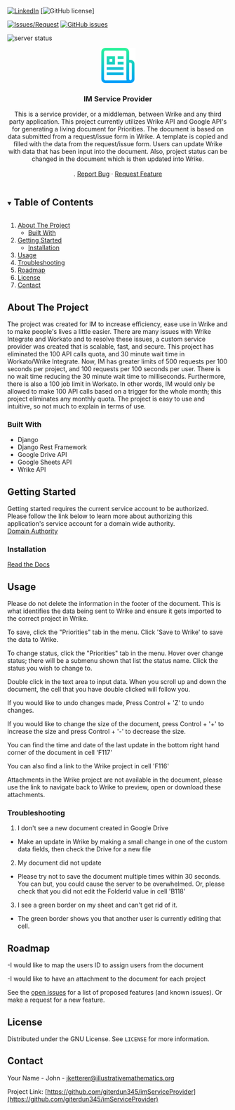 [![LinkedIn][linkedin-shield]][linkedin-url]
[![GitHub license](https://img.shields.io/github/license/Naereen/StrapDown.js.svg)]

[![Issues/Request][issues-shield]][issues-url]
[![GitHub issues](https://badgen.net/github/issues/Naereen/Strapdown.js/)](https://GitHub.com/giterdun345/imServiceProvider/issues/)

<img src="https://heroku-status-badges.herokuapp.com/immense-plains-50482" alt="server status">

<!-- PROJECT LOGO -->
<br />
<p align="center">
  <a href="https://github.com/giterdun345/imServiceProvider">
    <img src="logo.png" alt="Logo" width="80" height="80">
  </a>

  <h3 align="center">IM Service Provider</h3>

  <p align="center">
    This is a service provider, or a middleman, between Wrike and any third party application.
    This project currently utilizes Wrike API and Google API's for generating a living document for Priorities. The document is based on data submitted from a request/issue form in Wrike. A template is copied and filled with the data from the request/issue form. Users can update Wrike with data that has been input into the document. Also, project status can 
    be changed in the document which is then updated into Wrike. 
    <br />
    <!-- <a href="https://github.com/giterdun345/imServiceProvider"><strong>Explore the docs »</strong></a> -->
    <br />
    <!-- <a href="https://github.com/giterdun345/imServiceProvider">View Demo</a> -->
    .
    <a href="https://github.com/giterdun345/imServiceProvider/issues">Report Bug</a>
    ·
    <a href="https://github.com/giterdun345/imServiceProvider/issues">Request Feature</a>
  </p>
</p>



<!-- TABLE OF CONTENTS -->
<details open="open">
  <summary><h2 style="display: inline-block">Table of Contents</h2></summary>
  <ol>
    <li>
      <a href="#about-the-project">About The Project</a>
      <ul>
        <li><a href="#built-with">Built With</a></li>
      </ul>
    </li>
    <li>
      <a href="#getting-started">Getting Started</a>
      <ul>
        <li><a href="#installation">Installation</a></li>
      </ul>
    </li>
    <li><a href="#usage">Usage</a></li>
    <li><a href="#troubleshooting">Troubleshooting</a></li>
    <li><a href="#roadmap">Roadmap</a></li>
    <li><a href="#license">License</a></li>
    <li><a href="#contact">Contact</a></li>
  </ol>
</details>



<!-- ABOUT THE PROJECT -->
## About The Project
The project was created for IM to increase efficiency, ease use in Wrike and to make people's lives a little easier.
There are many issues with Wrike Integrate and Workato and to resolve these issues, a custom service provider was created
that is scalable, fast, and secure. This project has eliminated the 100 API calls quota, and 30 minute wait time in Workato/Wrike Integrate. Now, IM has greater limits of 500 requests per 100 seconds per project, and 100 requests per 100 seconds per user. There is no wait time reducing the 30 minute wait time to milliseconds. Furthermore, there is also a 100 job limit in Workato. In other words, IM would only be allowed to make 100 API calls based on a trigger for the whole month; this project eliminates any monthly quota.
The project is easy to use and intuitive, so not much to explain in terms of use. 

### Built With

* Django
* Django Rest Framework
* Google Drive API
* Google Sheets API
* Wrike API

<!-- GETTING STARTED -->
## Getting Started
Getting started requires the current service account to be authorized. Please follow the link below to learn more about authorizing this application's service account for a domain wide authority.
<br/>
<a href="https://developers.google.com/identity/protocols/oauth2/service-account/#delegatingauthority">Domain Authority<a>
<br/>

### Installation
<a href="https://developers.google.com/apps-script/add-ons/how-tos/publish-add-on-overview">Read the Docs</a>


<!-- USAGE EXAMPLES -->
## Usage
Please do not delete the information in the footer of the document. This is what identifies the data being sent to Wrike and ensure it gets imported to the correct project in Wrike.

To save, click the "Priorities" tab in the menu. Click 'Save to Wrike' to save the data to Wrike.

To change status, click the "Priorities" tab in the menu. Hover over change status; there will be a submenu shown that list the status name. Click the status you wish to change to.

Double click in the text area to input data. When you scroll up and down the document, the cell that you have double clicked will follow you.

If you would like to undo changes made, Press Control + 'Z' to undo changes. 

If you would like to change the size of the document, press Control + '+' to increase the size and press Control + '-' to decrease the size.

You can find the time and date of the last update in the bottom right hand corner of the document in cell 'F117'

You can also find a link to the Wrike project in cell 'F116'

Attachments in the Wrike project are not available in the document, please use the link to navigate back to Wrike to preview, open or download these attachments.

### Troubleshooting
1. I don't see a new document created in Google Drive
  - Make an update in Wrike by making a small change in one of the custom data fields, then check the Drive for a new file

2. My document did not update
  - Please try not to save the document multiple times within 30 seconds. You can but, you could cause the server to be overwhelmed. Or, please check that you did not edit the FolderId value in cell 'B118'

3. I see a green border on my sheet and can't get rid of it.
  - The green border shows you that another user is currently editing that cell.


<!-- ROADMAP -->
## Roadmap

-I would like to map the users ID to assign users from the document

-I would like to have an attachment to the document for each project

See the [open issues](https://github.com/giterdun345/imServiceProvider/issues) for a list of proposed features (and known issues). Or make a request for a new feature.

<!-- LICENSE -->
## License

Distributed under the GNU License. See `LICENSE` for more information.



<!-- CONTACT -->
## Contact

Your Name - John - jketterer@illustrativemathematics.org

Project Link: [https://github.com/giterdun345/imServiceProvider](https://github.com/giterdun345/imServiceProvider)


<!-- MARKDOWN LINKS & IMAGES -->
<!-- https://www.markdownguide.org/basic-syntax/#reference-style-links -->
[issues-shield]: https://img.shields.io/github/issues/giterdun345/repo.svg?style=for-the-badge
[issues-url]: https://github.com/giterdun345/repo/issues
[linkedin-shield]: https://img.shields.io/badge/-LinkedIn-black.svg?style=for-the-badge&logo=linkedin&colorB=555
[linkedin-url]: https://linkedin.com/in/jm-ketterer
<!-- [heroku-shield]:
[heroku-url]: https://heroku-status-badges.herokuapp.com/immense-plains-50482 -->